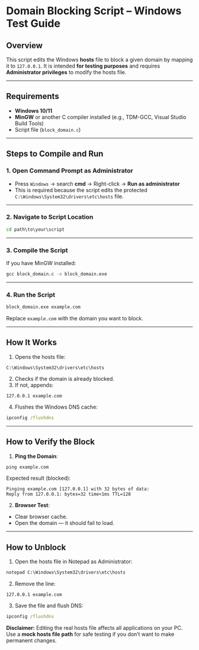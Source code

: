 # Domain Blocking Script – Windows Test Guide

##  Overview

This script edits the Windows **hosts** file to block a given domain by mapping it to `127.0.0.1`.
It is intended **for testing purposes** and requires **Administrator privileges** to modify the hosts file.

---

##  Requirements

* **Windows 10/11**
* **MinGW** or another C compiler installed (e.g., TDM-GCC, Visual Studio Build Tools)
* Script file (`block_domain.c`)

---

##  Steps to Compile and Run

### 1. **Open Command Prompt as Administrator**

* Press `Windows` → search **cmd** → Right-click → **Run as administrator**
* This is required because the script edits the protected `C:\Windows\System32\drivers\etc\hosts` file.

---

### 2. **Navigate to Script Location**

```cmd
cd path\to\your\script
```

---

### 3. **Compile the Script**

If you have MinGW installed:

```cmd
gcc block_domain.c -o block_domain.exe
```

---

### 4. **Run the Script**

```cmd
block_domain.exe example.com
```

Replace `example.com` with the domain you want to block.

---

##  How It Works

1. Opens the hosts file:

```
C:\Windows\System32\drivers\etc\hosts
```

2. Checks if the domain is already blocked.
3. If not, appends:

```
127.0.0.1 example.com
```

4. Flushes the Windows DNS cache:

```cmd
ipconfig /flushdns
```

---

##  How to Verify the Block

1. **Ping the Domain**:

```cmd
ping example.com
```

Expected result (blocked):

```
Pinging example.com [127.0.0.1] with 32 bytes of data:
Reply from 127.0.0.1: bytes=32 time<1ms TTL=128
```

2. **Browser Test**:

* Clear browser cache.
* Open the domain — it should fail to load.

---

##  How to Unblock

1. Open the hosts file in Notepad as Administrator:

```cmd
notepad C:\Windows\System32\drivers\etc\hosts
```

2. Remove the line:

```
127.0.0.1 example.com
```

3. Save the file and flush DNS:

```cmd
ipconfig /flushdns
```

**Disclaimer:**
Editing the real hosts file affects all applications on your PC. Use a **mock hosts file path** for safe testing if you don’t want to make permanent changes.